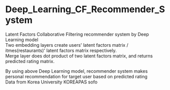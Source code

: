 # Deep_Learning_CF_Recommender_System

Latent Factors Collaborative Filtering recommender system by Deep Learning model  
Two embedding layers create users' latent factors matrix / itmes(restaurants)' latent factors matrix respectively.  
Merge layer does dot product of two latent factors matrix, and returns predicted rating matrix.

By using above Deep Learning model, recommender system makes personal recommendation for target user based on predicted rating  
Data from Korea University KOREAPAS sofo

